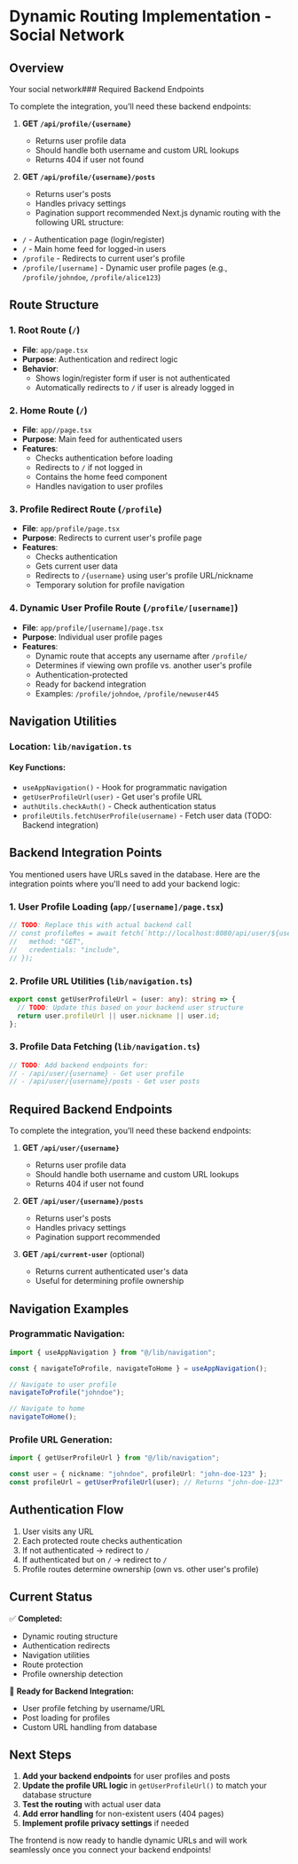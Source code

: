 # Dynamic Routing Implementation - Social Network

## Overview

Your social network### Required Backend Endpoints

To complete the integration, you'll need these backend endpoints:

1. **GET `/api/profile/{username}`**

   - Returns user profile data
   - Should handle both username and custom URL lookups
   - Returns 404 if user not found

2. **GET `/api/profile/{username}/posts`**
   - Returns user's posts
   - Handles privacy settings
   - Pagination support recommended Next.js dynamic routing with the following URL structure:

- `/` - Authentication page (login/register)
- `/` - Main home feed for logged-in users
- `/profile` - Redirects to current user's profile
- `/profile/[username]` - Dynamic user profile pages (e.g., `/profile/johndoe`, `/profile/alice123`)

## Route Structure

### 1. Root Route (`/`)

- **File**: `app/page.tsx`
- **Purpose**: Authentication and redirect logic
- **Behavior**:
  - Shows login/register form if user is not authenticated
  - Automatically redirects to `/` if user is already logged in

### 2. Home Route (`/`)

- **File**: `app//page.tsx`
- **Purpose**: Main feed for authenticated users
- **Features**:
  - Checks authentication before loading
  - Redirects to `/` if not logged in
  - Contains the home feed component
  - Handles navigation to user profiles

### 3. Profile Redirect Route (`/profile`)

- **File**: `app/profile/page.tsx`
- **Purpose**: Redirects to current user's profile page
- **Features**:
  - Checks authentication
  - Gets current user data
  - Redirects to `/{username}` using user's profile URL/nickname
  - Temporary solution for profile navigation

### 4. Dynamic User Profile Route (`/profile/[username]`)

- **File**: `app/profile/[username]/page.tsx`
- **Purpose**: Individual user profile pages
- **Features**:
  - Dynamic route that accepts any username after `/profile/`
  - Determines if viewing own profile vs. another user's profile
  - Authentication-protected
  - Ready for backend integration
  - Examples: `/profile/johndoe`, `/profile/newuser445`

## Navigation Utilities

### Location: `lib/navigation.ts`

#### Key Functions:

- `useAppNavigation()` - Hook for programmatic navigation
- `getUserProfileUrl(user)` - Get user's profile URL
- `authUtils.checkAuth()` - Check authentication status
- `profileUtils.fetchUserProfile(username)` - Fetch user data (TODO: Backend integration)

## Backend Integration Points

You mentioned users have URLs saved in the database. Here are the integration points where you'll need to add your backend logic:

### 1. User Profile Loading (`app/[username]/page.tsx`)

```typescript
// TODO: Replace this with actual backend call
// const profileRes = await fetch(`http://localhost:8080/api/user/${username}`, {
//   method: "GET",
//   credentials: "include",
// });
```

### 2. Profile URL Utilities (`lib/navigation.ts`)

```typescript
export const getUserProfileUrl = (user: any): string => {
  // TODO: Update this based on your backend user structure
  return user.profileUrl || user.nickname || user.id;
};
```

### 3. Profile Data Fetching (`lib/navigation.ts`)

```typescript
// TODO: Add backend endpoints for:
// - /api/user/{username} - Get user profile
// - /api/user/{username}/posts - Get user posts
```

## Required Backend Endpoints

To complete the integration, you'll need these backend endpoints:

1. **GET `/api/user/{username}`**

   - Returns user profile data
   - Should handle both username and custom URL lookups
   - Returns 404 if user not found

2. **GET `/api/user/{username}/posts`**

   - Returns user's posts
   - Handles privacy settings
   - Pagination support recommended

3. **GET `/api/current-user`** (optional)
   - Returns current authenticated user's data
   - Useful for determining profile ownership

## Navigation Examples

### Programmatic Navigation:

```typescript
import { useAppNavigation } from "@/lib/navigation";

const { navigateToProfile, navigateToHome } = useAppNavigation();

// Navigate to user profile
navigateToProfile("johndoe");

// Navigate to home
navigateToHome();
```

### Profile URL Generation:

```typescript
import { getUserProfileUrl } from "@/lib/navigation";

const user = { nickname: "johndoe", profileUrl: "john-doe-123" };
const profileUrl = getUserProfileUrl(user); // Returns "john-doe-123"
```

## Authentication Flow

1. User visits any URL
2. Each protected route checks authentication
3. If not authenticated → redirect to `/`
4. If authenticated but on `/` → redirect to `/`
5. Profile routes determine ownership (own vs. other user's profile)

## Current Status

✅ **Completed:**

- Dynamic routing structure
- Authentication redirects
- Navigation utilities
- Route protection
- Profile ownership detection

🔄 **Ready for Backend Integration:**

- User profile fetching by username/URL
- Post loading for profiles
- Custom URL handling from database

## Next Steps

1. **Add your backend endpoints** for user profiles and posts
2. **Update the profile URL logic** in `getUserProfileUrl()` to match your database structure
3. **Test the routing** with actual user data
4. **Add error handling** for non-existent users (404 pages)
5. **Implement profile privacy settings** if needed

The frontend is now ready to handle dynamic URLs and will work seamlessly once you connect your backend endpoints!
